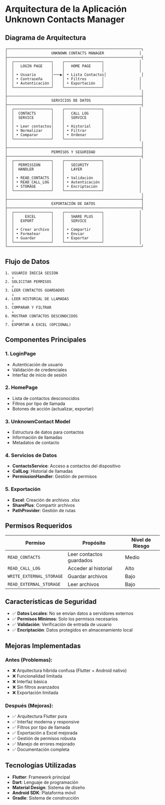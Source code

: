 # Arquitectura de la Aplicación Unknown Contacts Manager

## Diagrama de Arquitectura

```
┌─────────────────────────────────────────────────────────────┐
│                    UNKNOWN CONTACTS MANAGER                │
├─────────────────────────────────────────────────────────────┤
│  ┌─────────────────┐    ┌─────────────────┐                │
│  │   LOGIN PAGE    │    │   HOME PAGE     │                │
│  │                 │    │                 │                │
│  │ • Usuario       │───▶│ • Lista Contactos│                │
│  │ • Contraseña    │    │ • Filtros       │                │
│  │ • Autenticación │    │ • Exportación   │                │
│  └─────────────────┘    └─────────────────┘                │
│                                                             │
├─────────────────────────────────────────────────────────────┤
│                    SERVICIOS DE DATOS                       │
├─────────────────────────────────────────────────────────────┤
│  ┌─────────────────┐    ┌─────────────────┐                │
│  │  CONTACTS       │    │   CALL LOG      │                │
│  │  SERVICE        │    │   SERVICE       │                │
│  │                 │    │                 │                │
│  │ • Leer contactos│    │ • Historial     │                │
│  │ • Normalizar    │    │ • Filtrar       │                │
│  │ • Comparar      │    │ • Ordenar       │                │
│  └─────────────────┘    └─────────────────┘                │
│                                                             │
├─────────────────────────────────────────────────────────────┤
│                    PERMISOS Y SEGURIDAD                     │
├─────────────────────────────────────────────────────────────┤
│  ┌─────────────────┐    ┌─────────────────┐                │
│  │  PERMISSION     │    │   SECURITY      │                │
│  │  HANDLER        │    │   LAYER         │                │
│  │                 │    │                 │                │
│  │ • READ_CONTACTS │    │ • Validación    │                │
│  │ • READ_CALL_LOG │    │ • Autenticación │                │
│  │ • STORAGE       │    │ • Encriptación  │                │
│  └─────────────────┘    └─────────────────┘                │
│                                                             │
├─────────────────────────────────────────────────────────────┤
│                    EXPORTACIÓN DE DATOS                     │
├─────────────────────────────────────────────────────────────┤
│  ┌─────────────────┐    ┌─────────────────┐                │
│  │     EXCEL       │    │   SHARE PLUS    │                │
│  │   EXPORT        │    │   SERVICE       │                │
│  │                 │    │                 │                │
│  │ • Crear archivo │    │ • Compartir     │                │
│  │ • Formatear     │    │ • Enviar        │                │
│  │ • Guardar       │    │ • Exportar      │                │
│  └─────────────────┘    └─────────────────┘                │
└─────────────────────────────────────────────────────────────┘
```

## Flujo de Datos

```
1. USUARIO INICIA SESIÓN
   ↓
2. SOLICITAR PERMISOS
   ↓
3. LEER CONTACTOS GUARDADOS
   ↓
4. LEER HISTORIAL DE LLAMADAS
   ↓
5. COMPARAR Y FILTRAR
   ↓
6. MOSTRAR CONTACTOS DESCONOCIDOS
   ↓
7. EXPORTAR A EXCEL (OPCIONAL)
```

## Componentes Principales

### 1. **LoginPage**
- Autenticación de usuario
- Validación de credenciales
- Interfaz de inicio de sesión

### 2. **HomePage**
- Lista de contactos desconocidos
- Filtros por tipo de llamada
- Botones de acción (actualizar, exportar)

### 3. **UnknownContact Model**
- Estructura de datos para contactos
- Información de llamadas
- Metadatos de contacto

### 4. **Servicios de Datos**
- **ContactsService**: Acceso a contactos del dispositivo
- **CallLog**: Historial de llamadas
- **PermissionHandler**: Gestión de permisos

### 5. **Exportación**
- **Excel**: Creación de archivos .xlsx
- **SharePlus**: Compartir archivos
- **PathProvider**: Gestión de rutas

## Permisos Requeridos

| Permiso | Propósito | Nivel de Riesgo |
|---------|-----------|-----------------|
| `READ_CONTACTS` | Leer contactos guardados | Medio |
| `READ_CALL_LOG` | Acceder al historial | Alto |
| `WRITE_EXTERNAL_STORAGE` | Guardar archivos | Bajo |
| `READ_EXTERNAL_STORAGE` | Leer archivos | Bajo |

## Características de Seguridad

- ✅ **Datos Locales**: No se envían datos a servidores externos
- ✅ **Permisos Mínimos**: Solo los permisos necesarios
- ✅ **Validación**: Verificación de entrada de usuario
- ✅ **Encriptación**: Datos protegidos en almacenamiento local

## Mejoras Implementadas

### Antes (Problemas):
- ❌ Arquitectura híbrida confusa (Flutter + Android nativo)
- ❌ Funcionalidad limitada
- ❌ Interfaz básica
- ❌ Sin filtros avanzados
- ❌ Exportación limitada

### Después (Mejoras):
- ✅ Arquitectura Flutter pura
- ✅ Interfaz moderna y responsive
- ✅ Filtros por tipo de llamada
- ✅ Exportación a Excel mejorada
- ✅ Gestión de permisos robusta
- ✅ Manejo de errores mejorado
- ✅ Documentación completa

## Tecnologías Utilizadas

- **Flutter**: Framework principal
- **Dart**: Lenguaje de programación
- **Material Design**: Sistema de diseño
- **Android SDK**: Plataforma móvil
- **Gradle**: Sistema de construcción



